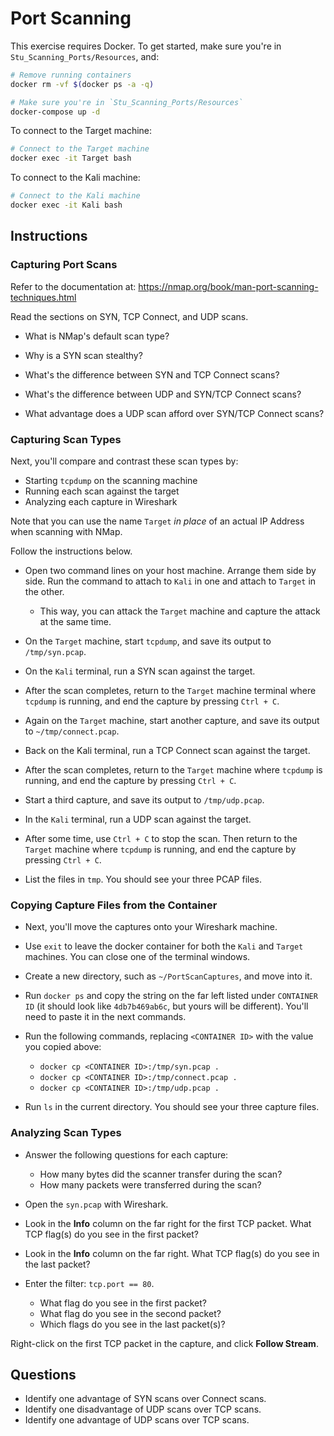 # Port Scanning
This exercise requires Docker. To get started, make sure you're in `Stu_Scanning_Ports/Resources`, and:

  ```bash
  # Remove running containers
  docker rm -vf $(docker ps -a -q)

  # Make sure you're in `Stu_Scanning_Ports/Resources`
  docker-compose up -d
  ```

To connect to the Target machine:

  ```bash
  # Connect to the Target machine
  docker exec -it Target bash
  ```

To connect to the Kali machine:

  ```bash
  # Connect to the Kali machine
  docker exec -it Kali bash
  ```

## Instructions
### Capturing Port Scans
Refer to the documentation at: <https://nmap.org/book/man-port-scanning-techniques.html>

Read the sections on SYN, TCP Connect, and UDP scans.

- What is NMap's default scan type?

- Why is a SYN scan stealthy?

- What's the difference between SYN and TCP Connect scans?

- What's the difference between UDP and SYN/TCP Connect scans?

- What advantage does a UDP scan afford over SYN/TCP Connect scans?

### Capturing Scan Types
Next, you'll compare and contrast these scan types by:
- Starting `tcpdump` on the scanning machine
- Running each scan against the target
- Analyzing each capture in Wireshark

Note that you can use the name `Target` _in place_ of an actual IP Address when scanning with NMap.

Follow the instructions below.

- Open two command lines on your host machine. Arrange them side by side. Run the command to attach to `Kali` in one and attach to `Target` in the other.
  - This way, you can attack the `Target` machine and capture the attack at the same time.

- On the `Target` machine, start `tcpdump`, and save its output to `/tmp/syn.pcap`.

- On the `Kali` terminal, run a SYN scan against the target.

- After the scan completes, return to the `Target` machine terminal where `tcpdump` is running, and end the capture by pressing `Ctrl + C`.

- Again on the `Target` machine, start another capture, and save its output to `~/tmp/connect.pcap`.

- Back on the Kali terminal, run a TCP Connect scan against the target.

- After the scan completes, return to the `Target` machine where `tcpdump` is running, and end the capture by pressing `Ctrl + C`.

- Start a third capture, and save its output to `/tmp/udp.pcap`.

- In the `Kali` terminal, run a UDP scan against the target.

- After some time, use `Ctrl + C` to stop the scan. Then return to the `Target` machine where `tcpdump` is running, and end the capture by pressing `Ctrl + C`.

- List the files in `tmp`. You should see your three PCAP files.

### Copying Capture Files from the Container

- Next, you'll move the captures onto your Wireshark machine.
- Use `exit` to leave the docker container for both the `Kali` and `Target` machines. You can close one of the terminal windows.

- Create a new directory, such as `~/PortScanCaptures`, and move into it.

- Run `docker ps` and copy the string on the far left listed under `CONTAINER ID` (it should look like `4db7b469ab6c`, but yours will be different). You'll need to paste it in the next commands.

- Run the following commands, replacing `<CONTAINER ID>` with the value you copied above:
  - `docker cp <CONTAINER ID>:/tmp/syn.pcap .`
  - `docker cp <CONTAINER ID>:/tmp/connect.pcap .`
  - `docker cp <CONTAINER ID>:/tmp/udp.pcap .`

- Run `ls` in the current directory. You should see your three capture files.

### Analyzing Scan Types

- Answer the following questions for each capture:
  - How many bytes did the scanner transfer during the scan?
  - How many packets were transferred during the scan?

- Open the `syn.pcap` with Wireshark. 

- Look in the **Info** column on the far right for the first TCP packet. What TCP flag(s) do you see in the first packet?
- Look in the **Info** column on the far right. What TCP flag(s) do you see in the last packet?

- Enter the filter: `tcp.port == 80`.
  - What flag do you see in the first packet?
  - What flag do you see in the second packet?
  - Which flags do you see in the last packet(s)?

Right-click on the first TCP packet in the capture, and click **Follow Stream**.

## Questions

- Identify one advantage of SYN scans over Connect scans.
- Identify one disadvantage of UDP scans over TCP scans.
- Identify one advantage of UDP scans over TCP scans.
